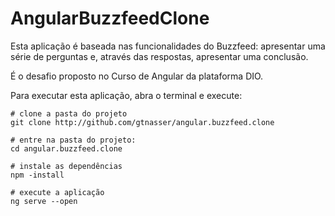 # AngularBuzzfeedClone

Esta aplicação é baseada nas funcionalidades do Buzzfeed: apresentar uma série de perguntas e, através das respostas, apresentar uma conclusão.

É o desafio proposto no Curso de Angular da plataforma DIO.

Para executar esta aplicação, abra o terminal e execute:
```
# clone a pasta do projeto
git clone http://github.com/gtnasser/angular.buzzfeed.clone

# entre na pasta do projeto:
cd angular.buzzfeed.clone

# instale as dependências
npm -install

# execute a aplicação
ng serve --open
```
